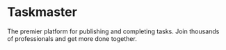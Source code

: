 # Taskmaster
The premier platform for publishing and completing tasks. Join thousands of professionals and get more done together.
